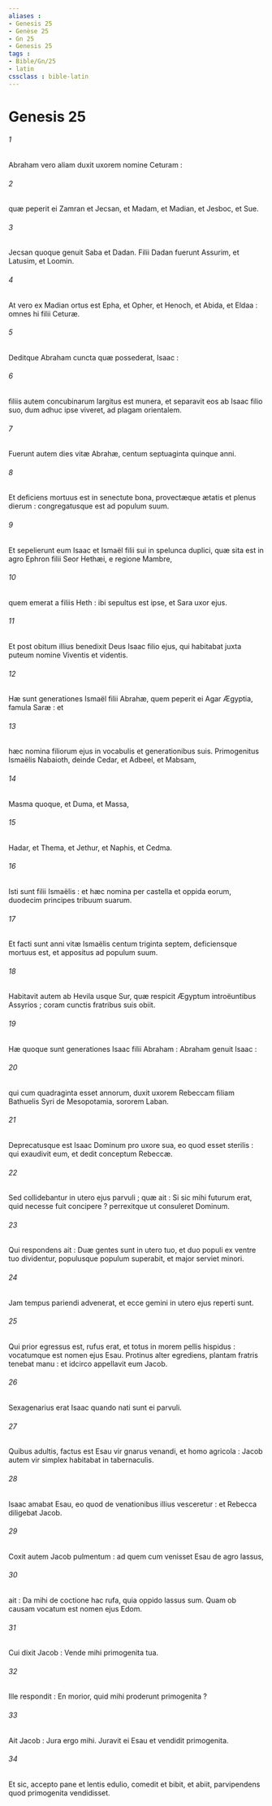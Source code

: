 ```yaml
---
aliases : 
- Genesis 25
- Genèse 25
- Gn 25
- Genesis 25
tags : 
- Bible/Gn/25
- latin
cssclass : bible-latin
---
```


# Genesis 25

###### 1
Abraham vero aliam duxit uxorem nomine Ceturam :
###### 2
quæ peperit ei Zamran et Jecsan, et Madam, et Madian, et Jesboc, et Sue.
###### 3
Jecsan quoque genuit Saba et Dadan. Filii Dadan fuerunt Assurim, et Latusim, et Loomin.
###### 4
At vero ex Madian ortus est Epha, et Opher, et Henoch, et Abida, et Eldaa : omnes hi filii Ceturæ.
###### 5
Deditque Abraham cuncta quæ possederat, Isaac :
###### 6
filiis autem concubinarum largitus est munera, et separavit eos ab Isaac filio suo, dum adhuc ipse viveret, ad plagam orientalem.
###### 7
Fuerunt autem dies vitæ Abrahæ, centum septuaginta quinque anni.
###### 8
Et deficiens mortuus est in senectute bona, provectæque ætatis et plenus dierum : congregatusque est ad populum suum.
###### 9
Et sepelierunt eum Isaac et Ismaël filii sui in spelunca duplici, quæ sita est in agro Ephron filii Seor Hethæi, e regione Mambre,
###### 10
quem emerat a filiis Heth : ibi sepultus est ipse, et Sara uxor ejus.
###### 11
Et post obitum illius benedixit Deus Isaac filio ejus, qui habitabat juxta puteum nomine Viventis et videntis.
###### 12
Hæ sunt generationes Ismaël filii Abrahæ, quem peperit ei Agar Ægyptia, famula Saræ : et
###### 13
hæc nomina filiorum ejus in vocabulis et generationibus suis. Primogenitus Ismaëlis Nabaioth, deinde Cedar, et Adbeel, et Mabsam,
###### 14
Masma quoque, et Duma, et Massa,
###### 15
Hadar, et Thema, et Jethur, et Naphis, et Cedma.
###### 16
Isti sunt filii Ismaëlis : et hæc nomina per castella et oppida eorum, duodecim principes tribuum suarum.
###### 17
Et facti sunt anni vitæ Ismaëlis centum triginta septem, deficiensque mortuus est, et appositus ad populum suum.
###### 18
Habitavit autem ab Hevila usque Sur, quæ respicit Ægyptum introëuntibus Assyrios ; coram cunctis fratribus suis obiit.
###### 19
Hæ quoque sunt generationes Isaac filii Abraham : Abraham genuit Isaac :
###### 20
qui cum quadraginta esset annorum, duxit uxorem Rebeccam filiam Bathuelis Syri de Mesopotamia, sororem Laban.
###### 21
Deprecatusque est Isaac Dominum pro uxore sua, eo quod esset sterilis : qui exaudivit eum, et dedit conceptum Rebeccæ.
###### 22
Sed collidebantur in utero ejus parvuli ; quæ ait : Si sic mihi futurum erat, quid necesse fuit concipere ? perrexitque ut consuleret Dominum.
###### 23
Qui respondens ait : Duæ gentes sunt in utero tuo, et duo populi ex ventre tuo dividentur, populusque populum superabit, et major serviet minori.
###### 24
Jam tempus pariendi advenerat, et ecce gemini in utero ejus reperti sunt.
###### 25
Qui prior egressus est, rufus erat, et totus in morem pellis hispidus : vocatumque est nomen ejus Esau. Protinus alter egrediens, plantam fratris tenebat manu : et idcirco appellavit eum Jacob.
###### 26
Sexagenarius erat Isaac quando nati sunt ei parvuli.
###### 27
Quibus adultis, factus est Esau vir gnarus venandi, et homo agricola : Jacob autem vir simplex habitabat in tabernaculis.
###### 28
Isaac amabat Esau, eo quod de venationibus illius vesceretur : et Rebecca diligebat Jacob.
###### 29
Coxit autem Jacob pulmentum : ad quem cum venisset Esau de agro lassus,
###### 30
ait : Da mihi de coctione hac rufa, quia oppido lassus sum. Quam ob causam vocatum est nomen ejus Edom.
###### 31
Cui dixit Jacob : Vende mihi primogenita tua.
###### 32
Ille respondit : En morior, quid mihi proderunt primogenita ?
###### 33
Ait Jacob : Jura ergo mihi. Juravit ei Esau et vendidit primogenita.
###### 34
Et sic, accepto pane et lentis edulio, comedit et bibit, et abiit, parvipendens quod primogenita vendidisset.
